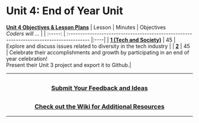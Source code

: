# Unit 4: End of Year Unit
[**Unit 4 Objectives & Lesson Plans**](https://docs.google.com/document/d/1u_6g8C0Hrbei0pIN98XL_OVCwHlZq8rYx8jJSdYrMO4/edit#) 
|                                                        Lesson                                                         | Minutes | Objectives <br> _Coders will ..._                                                        |
| :-----: | :--------------------------------------------------------------------------------------- |:----|
|     [**1 (Tech and Society)**](https://docs.google.com/presentation/d/1w_E1YwaIH5cZqeANqITbPMTrk0KuOgxcdIvEgcJFd7o/edit#slide=id.gb8097a2dd7_0_202)     |   45    | Explore and discuss issues related to diversity in the tech industry |
|     [**2**](https://docs.google.com/presentation/d/14bbMOB9QtHQCvhAAnMbs52eOG6l__AaRckhvIspP5QY/edit#slide=id.g1628341b50a_0_703)     |   45    | Celebrate their accomplishments and growth by participating in an end of year celebration! </br>Present their Unit 3 project and export it to Github.|


---
## <h3 align="center"><a href="https://docs.google.com/forms/d/e/1FAIpQLSeQPPd3u1y_vV9426DjRjgzQHrzsMAIbdsGCxEU5uRj3bTleQ/viewform">Submit Your Feedback and Ideas</a></h3>

## <h3 align="center"><a href="https://github.com/itscodenation/curriculum-22-23/wiki">Check out the Wiki for Additional Resources</a></h3>

---
